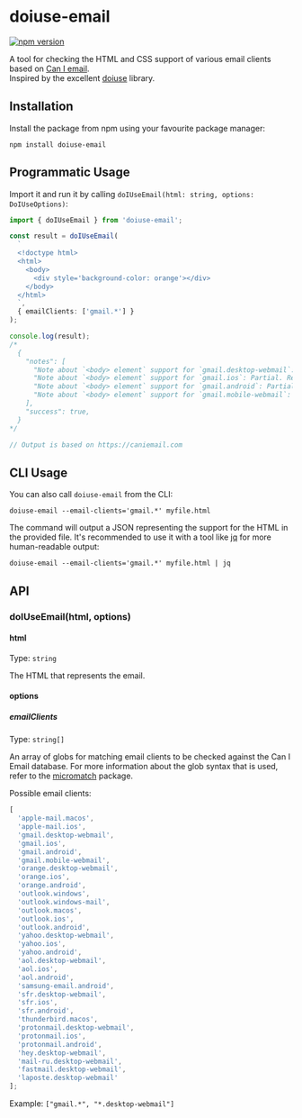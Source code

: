 # doiuse-email

[![npm version](https://img.shields.io/npm/v/doiuse-email)](https://npmjs.com/package/doiuse-email)

A tool for checking the HTML and CSS support of various email clients based on [Can I email](https://caniemail.com).
\
Inspired by the excellent [doiuse](https://github.com/anandthakker/doiuse) library.

## Installation

Install the package from npm using your favourite package manager:

```shell
npm install doiuse-email
```

## Programmatic Usage

Import it and run it by calling `doIUseEmail(html: string, options: DoIUseOptions)`:

```typescript
import { doIUseEmail } from 'doiuse-email';

const result = doIUseEmail(
  `
  <!doctype html>
  <html>
    <body>
      <div style='background-color: orange'></div>
    </body>
  </html>
  `,
  { emailClients: ['gmail.*'] }
);

console.log(result);
/*
  {
    "notes": [
      "Note about `<body> element` support for `gmail.desktop-webmail`: Partial. Replaced by a `<div>` with supported attributes.",
      "Note about `<body> element` support for `gmail.ios`: Partial. Replaced by a `<div>` with supported attributes.",
      "Note about `<body> element` support for `gmail.android`: Partial. Replaced by a `<div>` with supported attributes.",
      "Note about `<body> element` support for `gmail.mobile-webmail`: Partial. Replaced by a `<div>` with supported attributes.",
    ],
    "success": true,
  }
*/

// Output is based on https://caniemail.com
```

## CLI Usage

You can also call `doiuse-email` from the CLI:

```shell
doiuse-email --email-clients='gmail.*' myfile.html
```

The command will output a JSON representing the support for the HTML in the provided file. It's recommended to use it with a tool like [jq](https://github.com/stedolan/jq) for more human-readable output:

```shell
doiuse-email --email-clients='gmail.*' myfile.html | jq
```

## API

### doIUseEmail(html, options)

#### html

Type: `string`

The HTML that represents the email.

#### options

##### emailClients

Type: `string[]`

An array of globs for matching email clients to be checked against the Can I Email database. For more information about the glob syntax that is used, refer to the [micromatch](https://www.npmjs.com/package/micromatch) package.

Possible email clients:

```javascript
[
  'apple-mail.macos',
  'apple-mail.ios',
  'gmail.desktop-webmail',
  'gmail.ios',
  'gmail.android',
  'gmail.mobile-webmail',
  'orange.desktop-webmail',
  'orange.ios',
  'orange.android',
  'outlook.windows',
  'outlook.windows-mail',
  'outlook.macos',
  'outlook.ios',
  'outlook.android',
  'yahoo.desktop-webmail',
  'yahoo.ios',
  'yahoo.android',
  'aol.desktop-webmail',
  'aol.ios',
  'aol.android',
  'samsung-email.android',
  'sfr.desktop-webmail',
  'sfr.ios',
  'sfr.android',
  'thunderbird.macos',
  'protonmail.desktop-webmail',
  'protonmail.ios',
  'protonmail.android',
  'hey.desktop-webmail',
  'mail-ru.desktop-webmail',
  'fastmail.desktop-webmail',
  'laposte.desktop-webmail'
];
```

Example: `["gmail.*", "*.desktop-webmail"]`

